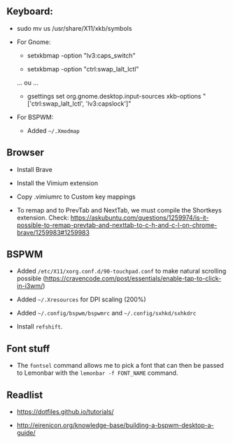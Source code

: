 ## Keyboard:

- sudo mv us /usr/share/X11/xkb/symbols

- For Gnome:

  - setxkbmap -option "lv3:caps_switch"

  - setxkbmap -option "ctrl:swap_lalt_lctl"

  ... ou ...

  - gsettings set org.gnome.desktop.input-sources xkb-options "['ctrl:swap_lalt_lctl', 'lv3:capslock']"

- For BSPWM:
  
  - Added `~/.Xmodmap`

## Browser

- Install Brave

- Install the Vimium extension

- Copy .vimiumrc to Custom key mappings

- To remap <c-h> and <c-l> to PrevTab and NextTab, we must compile the Shortkeys extension. Check: https://askubuntu.com/questions/1259974/is-it-possible-to-remap-prevtab-and-nexttab-to-c-h-and-c-l-on-chrome-brave/1259983#1259983

## BSPWM

- Added `/etc/X11/xorg.conf.d/90-touchpad.conf` to make natural scrolling
  possible (https://cravencode.com/post/essentials/enable-tap-to-click-in-i3wm/)

- Added `~/.Xresources` for DPI scaling (200%)  

- Added `~/.config/bspwm/bspwmrc` and `~/.config/sxhkd/sxhkdrc`

- Install `refshift`.

## Font stuff

- The `fontsel` command allows me to pick a font that can then be passed to
  Lemonbar with the `lemonbar -f FONT_NAME` command.

## Readlist

- https://dotfiles.github.io/tutorials/

- http://eirenicon.org/knowledge-base/building-a-bspwm-desktop-a-guide/
